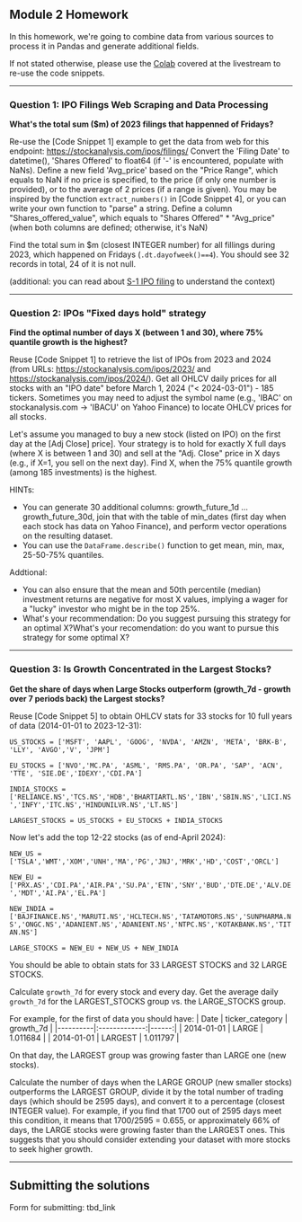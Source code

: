 ## Module 2 Homework

In this homework, we're going to combine data from various sources to process it in Pandas and generate additional fields.

If not stated otherwise, please use the [Colab](https://github.com/DataTalksClub/stock-markets-analytics-zoomcamp/blob/main/02-dataframe-analysis/Module2_Colab_Working_with_the_data.ipynb) covered at the livestream to re-use the code snippets.

---
### Question 1: IPO Filings Web Scraping and Data Processing

**What's the total sum ($m) of 2023 filings that happenned of Fridays?**

Re-use the [Code Snippet 1] example to get the data from web for this endpoint: https://stockanalysis.com/ipos/filings/
Convert the 'Filing Date' to datetime(), 'Shares Offered' to float64 (if '-' is encountered, populate with NaNs).
Define a new field 'Avg_price' based on the "Price Range", which equals to NaN if no price is specified, to the price (if only one number is provided), or to the average of 2 prices (if a range is given).
You may be inspired by the function `extract_numbers()` in [Code Snippet 4], or you can write your own function to "parse" a string.
Define a column "Shares_offered_value", which equals to "Shares Offered" * "Avg_price" (when both columns are defined; otherwise, it's NaN)

Find the total sum in $m (closest INTEGER number) for all fillings during 2023, which happened on Fridays (`.dt.dayofweek()==4`). You should see 32 records in total, 24 of it is not null.

(additional: you can read about [S-1 IPO filing](https://www.dfinsolutions.com/knowledge-hub/thought-leadership/knowledge-resources/what-s-1-ipo-filing) to understand the context)

---
### Question 2:  IPOs "Fixed days hold" strategy


**Find the optimal number of days X (between 1 and 30), where 75% quantile growth is the highest?**


Reuse [Code Snippet 1] to retrieve the list of IPOs from 2023 and 2024 (from URLs: https://stockanalysis.com/ipos/2023/ and https://stockanalysis.com/ipos/2024/). Get all OHLCV daily prices for all stocks with an "IPO date" before March 1, 2024 ("< 2024-03-01") - 185 tickers. Sometimes you may need to adjust the symbol name (e.g., 'IBAC' on stockanalysis.com -> 'IBACU' on Yahoo Finance) to locate OHLCV prices for all stocks.

Let's assume you managed to buy a new stock (listed on IPO) on the first day at the [Adj Close] price]. Your strategy is to hold for exactly X full days (where X is between 1 and 30) and sell at the "Adj. Close" price in X days (e.g., if X=1, you sell on the next day).
Find X, when the 75% quantile growth (among 185 investments) is the highest. 

HINTs:
* You can generate 30 additional columns: growth_future_1d ... growth_future_30d, join that with the table of min_dates (first day when each stock has data on Yahoo Finance), and perform vector operations on the resulting dataset.
* You can use the `DataFrame.describe()` function to get mean, min, max, 25-50-75% quantiles.


Addtional: 
* You can also ensure that the mean and 50th percentile (median) investment returns are negative for most X values, implying a wager for a "lucky" investor who might be in the top 25%.
* What's your recommendation: Do you suggest pursuing this strategy for an optimal X?What's your recomendation: do you want to pursue this strategy for some optimal X?


---
### Question 3: Is Growth Concentrated in the Largest Stocks?

**Get the share of days when Large Stocks outperform (growth_7d - growth over 7 periods back) the Largest stocks?**


Reuse [Code Snippet 5] to obtain OHLCV stats for 33 stocks 
for 10 full years of data (2014-01-01 to 2023-12-31):

`US_STOCKS = ['MSFT', 'AAPL', 'GOOG', 'NVDA', 'AMZN', 'META', 'BRK-B', 'LLY', 'AVGO','V', 'JPM']`

`EU_STOCKS = ['NVO','MC.PA', 'ASML', 'RMS.PA', 'OR.PA', 'SAP', 'ACN', 'TTE', 'SIE.DE','IDEXY','CDI.PA']`

`INDIA_STOCKS = ['RELIANCE.NS','TCS.NS','HDB','BHARTIARTL.NS','IBN','SBIN.NS','LICI.NS','INFY','ITC.NS','HINDUNILVR.NS','LT.NS']`

`LARGEST_STOCKS = US_STOCKS + EU_STOCKS + INDIA_STOCKS`
<br/>

Now let's add the top 12-22 stocks (as of end-April 2024):
<br/>

`NEW_US = ['TSLA','WMT','XOM','UNH','MA','PG','JNJ','MRK','HD','COST','ORCL']`

`NEW_EU = ['PRX.AS','CDI.PA','AIR.PA','SU.PA','ETN','SNY','BUD','DTE.DE','ALV.DE','MDT','AI.PA','EL.PA']`

`NEW_INDIA = ['BAJFINANCE.NS','MARUTI.NS','HCLTECH.NS','TATAMOTORS.NS','SUNPHARMA.NS','ONGC.NS','ADANIENT.NS','ADANIENT.NS','NTPC.NS','KOTAKBANK.NS','TITAN.NS']`

`LARGE_STOCKS = NEW_EU + NEW_US + NEW_INDIA`

You should be able to obtain stats for 33 LARGEST STOCKS and 32 LARGE STOCKS.

Calculate  `growth_7d` for every stock and every day.
Get the average daily `growth_7d` for the LARGEST_STOCKS group vs. the LARGE_STOCKS group.

For example, for the first of data you should have:
| Date   |      ticker_category      |  growth_7d |
|----------|:-------------:|------:|
| 2014-01-01 |  LARGE | 1.011684 |
| 2014-01-01 |   LARGEST   |   1.011797 |

On that day, the LARGEST group was growing faster than LARGE one (new stocks).

Calculate the number of days when the LARGE GROUP (new smaller stocks) outperforms the LARGEST GROUP, divide it by the total number of trading days (which should be 2595 days), and convert it to a percentage (closest INTEGER value). For example, if you find that 1700 out of 2595 days meet this condition, it means that 1700/2595 = 0.655, or approximately 66% of days, the LARGE stocks were growing faster than the LARGEST ones. This suggests that you should consider extending your dataset with more stocks to seek higher growth.


---
## Submitting the solutions

Form for submitting: tbd_link
